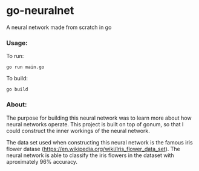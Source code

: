 # go-neuralnet

A neural network made from scratch in go

### Usage:

To run:

```
go run main.go
```

To build:

```
go build
```

### About:

The purpose for building this neural network was to learn more about how neural networks operate.
This project is built on top of gonum, so that I could construct the inner workings of the neural network.

The data set used when constructing this neural network is the famous iris flower datase (https://en.wikipedia.org/wiki/Iris_flower_data_set). The neural network is able to classify the iris flowers in the dataset with aproximately 96% accuracy.
